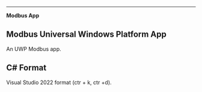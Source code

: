 
---
__Modbus App__

## Modbus Universal Windows Platform App
An UWP Modbus app.

## C# Format
Visual Studio 2022 format (ctr + k, ctr +d).
